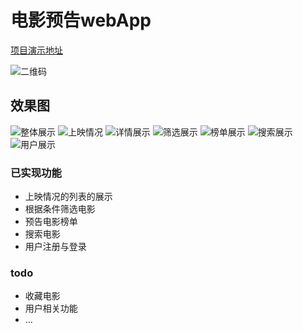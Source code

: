 # 电影预告webApp

[项目演示地址](http://movie.kyriel.cn)

![二维码](https://github.com/lhz960904/movie-trailer/blob/master/images/qrcode.png?raw=true)

## 效果图
![整体展示](https://github.com/lhz960904/movie-trailer/blob/master/images/zhanshi.gif?raw=true)
![上映情况](https://github.com/lhz960904/movie-trailer/blob/master/images/shangying.gif?raw=true)
![详情展示](https://github.com/lhz960904/movie-trailer/blob/master/images/xiangqing.gif?raw=true)
![筛选展示](https://github.com/lhz960904/movie-trailer/blob/master/images/shaixuan.gif?raw=true)
![榜单展示](https://github.com/lhz960904/movie-trailer/blob/master/images/rate.png?raw=true)
![搜索展示](https://github.com/lhz960904/movie-trailer/blob/master/images/search.gif?raw=true)
![用户展示](https://github.com/lhz960904/movie-trailer/blob/master/images/user.gif?raw=true)


### 已实现功能
- 上映情况的列表的展示
- 根据条件筛选电影
- 预告电影榜单
- 搜索电影
- 用户注册与登录

### todo
- 收藏电影
- 用户相关功能
- ...
